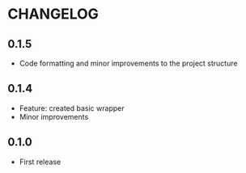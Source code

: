 # CHANGELOG

## 0.1.5
- Code formatting and minor improvements to the project structure

## 0.1.4
- Feature: created basic wrapper
- Minor improvements

## 0.1.0
- First release
